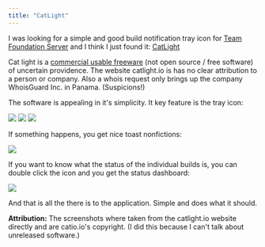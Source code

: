 ```yaml
---
title: "CatLight"
---
```


I was looking for a simple and good build notification tray icon for [Team Foundation Server][1] and I think I just found it: [CatLight][2]

Cat light is a [commercial usable freeware][3] (not open source / free software) of uncertain providence. The website catlight.io is has no clear attribution to a person or company. Also a whois request only brings up the company WhoisGuard Inc. in Panama. (Suspicions!)

The software is appealing in it's simplicity. It key feature is the tray icon:

<img src="/media/catlight/screen-tray-white.png" class="img-responsive">
<img src="/media/catlight/screen-tray-yellow.png" class="img-responsive">
<img src="/media/catlight/screen-tray-red.png" class="img-responsive">

If something happens, you get nice toast nonfictions:

<img src="/media/catlight/screen-notification-started.png" class="img-responsive">

If you want to know what the status of the individual builds is, you can double click the icon and you get the status dashboard:

<img src="/media/catlight/screen-dashboard.png" class="img-responsive">

And that is all the there is to the application. Simple and does what it
should.

**Attribution:**
The screenshots where taken from the catlight.io website directly and are catio.io's copyright. (I did this because I can't talk about unreleased software.)

[1]: https://www.visualstudio.com/en-us/products/tfs-overview-vs.aspx
[2]: https://catlight.io/
[3]: https://catlight.io/Home/License
